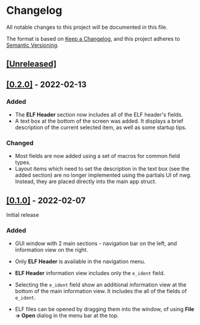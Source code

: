 # Changelog
All notable changes to this project will be documented in this file.

The format is based on [Keep a Changelog](https://keepachangelog.com/en/1.0.0/), and this project adheres to [Semantic Versioning](https://semver.org/spec/v2.0.0.html).

## [[Unreleased]](https://github.com/oshaked1/elf-explorer/compare/v0.2.0...HEAD)

## [[0.2.0]](https://github.com/oshaked1/elf-explorer/compare/v0.1.0...v0.2.0) - 2022-02-13

### Added

- The **ELF Header** section now includes all of the ELF header's fields.
- A text box at the bottom of the screen was added. It displays a brief description of the current selected item, as well as some startup tips.

### Changed

- Most fields are now added using a set of macros for common field types.
- Layout items which need to set the description in the text box (see the added section) are no longer implemented using the partials UI of nwg. Instead, they are placed directly into the main app struct.

## [[0.1.0]](https://github.com/oshaked1/elf-explorer/releases/tag/v0.1.0) - 2022-02-07

Initial release

### Added
- GUI window with 2 main sections - navigation bar on the left, and information view on the right.
- Only **ELF Header** is available in the navigation menu.

- **ELF Header** information view includes only the `e_ident` field.
- Selecting the `e_ident` field show an additional information view at the bottom of the main information view. It includes the all of the fields of `e_ident`.

- ELF files can be opened by dragging them into the window, of using **File -> Open** dialog in the menu bar at the top.